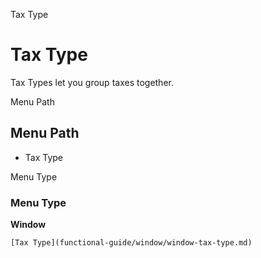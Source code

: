 
Tax Type
# Tax Type


Tax Types let you group taxes together.

Menu Path
## Menu Path



- Tax Type

Menu Type
### Menu Type

**Window**


```
[Tax Type](functional-guide/window/window-tax-type.md)
```